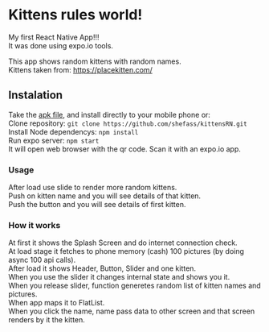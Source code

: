 # Kittens rules world!
My first React Native App!!!<br>
It was done using expo.io tools.

This app shows random kittens with random names.<br>
Kittens taken from: https://placekitten.com/ <br>

## Instalation
Take the [apk file](https://github.com/shefass/kittensRN/blob/master/kittensRN-6f17e9d606524141b931a8d2f054c7d5-signed.apk?raw=true), and install directly to your mobile phone or: <br>
Clone repository: ```git clone https://github.com/shefass/kittensRN.git``` <br>
Install Node dependencys: ```npm install```<br>
Run expo server: ```npm start```<br>
It will open web browser with the qr code. Scan it with an expo.io app.<br>

### Usage
After load use slide to render more random kittens.<br>
Push on kitten name and you will see details of that kitten.<br>
Push the button and you will see details of first kitten. <br>

### How it works
At first it shows the Splash Screen and do internet connection check. <br>
At load stage it fetches to phone memory (cash) 100 pictures (by doing async 100 api calls).<br>
After load it shows Header, Button, Slider and one kitten.<br>
When you use the slider it changes internal state and shows you it.<br>
When you release slider, function generetes random list of kitten names and pictures.<br>
When app maps it to FlatList.<br>
When you click the name, name pass data to other screen and that screen renders by it the kitten.<br> 
